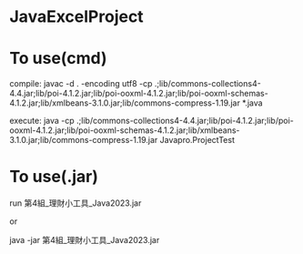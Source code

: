 # JavaExcelProject
# To use(cmd)
compile: javac -d . -encoding utf8 -cp .;lib/commons-collections4-4.4.jar;lib/poi-4.1.2.jar;lib/poi-ooxml-4.1.2.jar;lib/poi-ooxml-schemas-4.1.2.jar;lib/xmlbeans-3.1.0.jar;lib/commons-compress-1.19.jar *.java

execute: java -cp .;lib/commons-collections4-4.4.jar;lib/poi-4.1.2.jar;lib/poi-ooxml-4.1.2.jar;lib/poi-ooxml-schemas-4.1.2.jar;lib/xmlbeans-3.1.0.jar;lib/commons-compress-1.19.jar Javapro.ProjectTest

# To use(.jar)
run 第4組_理財小工具_Java2023.jar

or

java -jar 第4組_理財小工具_Java2023.jar
